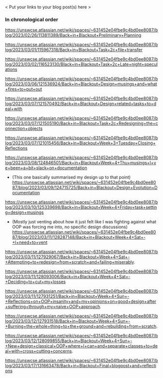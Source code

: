 < Put your links to your blog post(s) here >

### In chronological order

https://unswcse.atlassian.net/wiki/spaces/~631452e04fbe9c4bd0ee8087/blog/2023/02/26/113811389/Back+in+Blackout+Preliminary+Planning

https://unswcse.atlassian.net/wiki/spaces/~631452e04fbe9c4bd0ee8087/blog/2023/03/01/115967318/Back+in+Blackout+Task+2c+file+transfer

https://unswcse.atlassian.net/wiki/spaces/~631452e04fbe9c4bd0ee8087/blog/2023/03/02/116523130/Black+in+Blackout+Task+2c+Late+night+speculations

https://unswcse.atlassian.net/wiki/spaces/~631452e04fbe9c4bd0ee8087/blog/2023/03/06/121536924/Back+in+Blackout+Design+musings+and+what+fires+to+put+out

https://unswcse.atlassian.net/wiki/spaces/~631452e04fbe9c4bd0ee8087/blog/2023/03/07/121570492/Back+in+Blackout+Design+related+tasks+to+deal+with

https://unswcse.atlassian.net/wiki/spaces/~631452e04fbe9c4bd0ee8087/blog/2023/03/07/121505190/Back+in+Blackout+Task+2c+Redesigning+the+connection+objects

https://unswcse.atlassian.net/wiki/spaces/~631452e04fbe9c4bd0ee8087/blog/2023/03/07/121015456/Back+in+Blackout+Week+3+Tuesday+Closing+Reflections

https://unswcse.atlassian.net/wiki/spaces/~631452e04fbe9c4bd0ee8087/blog/2023/03/08/124846501/Back+in+Blackout+Week+4+Thu+musings+I+ve+been+a+bit+slack+on+documentation

* (This one basically summarised my design up to that point)
https://unswcse.atlassian.net/wiki/spaces/~631452e04fbe9c4bd0ee8087/blog/2023/03/09/124715725/Back+in+Blackout+Design+Evolution+Documentation

https://unswcse.atlassian.net/wiki/spaces/~631452e04fbe9c4bd0ee8087/blog/2023/03/10/125339698/Back+in+Blackout+Week+4+Friday+task+setting+design+musings

* (Mostly just venting about how it just felt like I was fighting against what OOP was forcing me into, no specific design discussions)
https://unswcse.atlassian.net/wiki/spaces/~631452e04fbe9c4bd0ee8087/blog/2023/03/11/128287148/Back+in+Blackout+Week+4+Sat+-+I+need+to+vent

https://unswcse.atlassian.net/wiki/spaces/~631452e04fbe9c4bd0ee8087/blog/2023/03/11/127929067/Back+in+Blackout+Week+4+Sat+-+Attempting+to+redesign+from+scratch+and+failing+miserably.


https://unswcse.atlassian.net/wiki/spaces/~631452e04fbe9c4bd0ee8087/blog/2023/03/11/128093006/Back+in+Blackout+Week+4+Sat+-+Deciding+to+cut+my+losses


https://unswcse.atlassian.net/wiki/spaces/~631452e04fbe9c4bd0ee8087/blog/2023/03/11/127931251/Back+in+Blackout+Week+4+Sun+-+Reflections+on+OOP+insanity+and+my+opinions+on+good+design+after+suffering+through+my+naive+OOP+approach.


https://unswcse.atlassian.net/wiki/spaces/~631452e04fbe9c4bd0ee8087/blog/2023/03/12/127931518/Back+in+Blackout+Week+4+Sun+-+Burning+the+whole+thing+to+the+ground+and+rebuilding+from+scratch.

https://unswcse.atlassian.net/wiki/spaces/~631452e04fbe9c4bd0ee8087/blog/2023/03/12/128099855/Back+in+Blackout+Week+4+Sun+-+New+design+classical+OOP+where+I+can+and+separate+classes+to+deal+with+cross+cutting+concerns.


https://unswcse.atlassian.net/wiki/spaces/~631452e04fbe9c4bd0ee8087/blog/2023/03/17/131663478/Back+in+Blackout+Final+blogpost+and+reflections

